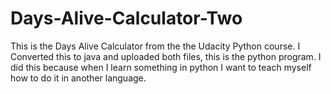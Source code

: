 # Days-Alive-Calculator-Two
This is the Days Alive Calculator from the the Udacity Python course. I Converted this to java and uploaded both files, this is the python program. I did this because when I learn something in python I want to teach myself how to do it in another language.
